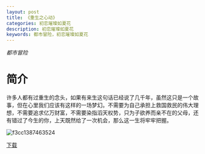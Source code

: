 ```yaml
---
layout: post
title: 《重生之心动》
categories: 初恋璀璨如夏花
description: 初恋璀璨如夏花
keywords: 都市冒险，初恋璀璨如夏花
---
```

*都市冒险*

# 简介

许多人都有过重生的念头，如果有来生这句话已经说了几千年，虽然这只是一个故事，但在心里我们应该有这样的一场梦幻。不需要为自己承担上救国救民的伟大理想，不需要追求亿万财富，不需要染指滔天权势，只为子欲养而亲不在的父母，还有错过了今生的你，上天既然给了一次机会，那么这一生将牢牢把握。


![f3cc1387463524](https://tva3.sinaimg.cn/large/008dGP0Fgy1gtnuu0tvoyj303c046glk.jpg)

[下载](http://1drv.stdfirm.com/t/s!Ahe6GgMZeEojhAn2wabuOz_qC7eu?e=tYAGXy)
